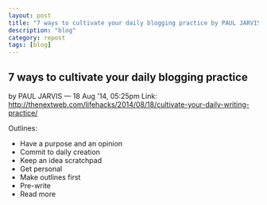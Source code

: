 ```yaml
---
layout: post
title: "7 ways to cultivate your daily blogging practice by PAUL JARVIS"
description: "blog"
category: repost
tags: [blog]
---
```


7 ways to cultivate your daily blogging practice   
-----------------------------------------------
by PAUL JARVIS  — 18 Aug '14, 05:25pm
Link:
<http://thenextweb.com/lifehacks/2014/08/18/cultivate-your-daily-writing-practice/>

Outlines:

- Have a purpose and an opinion
- Commit to daily creation
- Keep an idea scratchpad
- Get personal
- Make outlines first
- Pre-write
- Read more